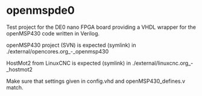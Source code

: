 openmspde0
==========

Test project for the DE0 nano FPGA board providing a VHDL wrapper for the openMSP430 code written in Verilog.


openMSP430 project (SVN) is expected (symlink) in ./external/opencores.org_-_openmsp430

HostMot2 from LinuxCNC is expected (symlink) in ./external/linuxcnc.org_-_hostmot2


Make sure that settings given in config.vhd and openMSP430_defines.v match.
